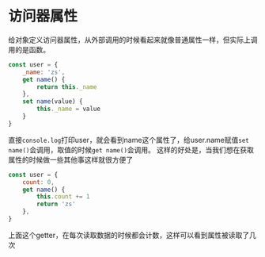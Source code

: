 # 访问器属性

给对象定义访问器属性，从外部调用的时候看起来就像普通属性一样，但实际上调用的是函数。

```js
const user = {
    _name: 'zs',
    get name() {
        return this._name
    },
    set name(value) {
        this._name = value
    }
}
```

直接`console.log`打印user，就会看到name这个属性了，给user.name赋值`set name()`会调用，取值的时候`get name()`会调用。
这样的好处是，当我们想在获取属性的时候做一些其他事这样就很方便了

```js
const user = {
    count: 0,
    get name() {
        this.count += 1
        return 'zs'
    },
}
```

上面这个getter，在每次读取数据的时候都会计数，这样可以看到属性被读取了几次
